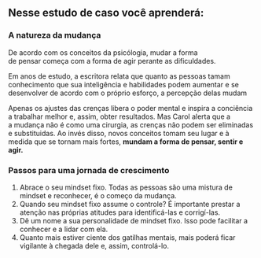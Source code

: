 ## Nesse estudo de caso você aprenderá:

### A natureza da mudança
De acordo com os conceitos da psicólogia, mudar a forma<br>
de pensar começa com a forma de agir perante as dificuldades.<br>

Em anos de estudo, a escritora relata que quanto as pessoas tamam<br>
conhecimento que sua inteligência e habilidades podem aumentar e se<br>
desenvolver de acordo com o próprio esforço, a percepção delas mudam<br>

Apenas os ajustes das crenças libera o poder mental e inspira a conciência<br>
a trabalhar melhor e, assim, obter resultados. Mas Carol alerta que a<br>
a mudança não é como uma cirurgia, as crenças não podem ser eliminadas<br>
e substituidas. Ao invés disso, novos conceitos tomam seu lugar e à<br>
medida que se tornam mais fortes, **mundam a forma de pensar, sentir e agir.**

### Passos para uma jornada de crescimento

1. Abrace o seu mindset fixo. Todas as pessoas são uma mistura de mindset
e reconhecer, é o começo da mudança.
2. Quando seu mindset fixo assume o controle? É importante prestar a atenção
nas próprias atitudes  para identificá-las e corrigí-las.
3. Dê um nome a sua personalidade de mindset fixo. Isso pode facilitar a 
conhecer e a lidar com ela.
4. Quanto mais estiver ciente dos gatilhas mentais, mais poderá ficar 
vigilante à chegada dele e, assim, controlá-lo.
